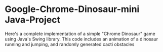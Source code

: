 # Google-Chrome-Dinosaur-mini Java-Project

Here's a complete implementation of a simple "Chrome Dinosaur" game using Java's Swing library. This code includes an animation of a dinosaur running and jumping, and randomly generated cacti obstacles
